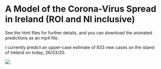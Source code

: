 # A Model of the Corona-Virus Spread in Ireland (ROI and NI inclusive)

See the html files for further details, and you can download the animated predictions as an mp4 file.

I currently predict an upper-case estimate of 833 new cases on the island of Ireland on today, 26/03/20.

<img src="https://i.imgur.com/d5CuVz4.png">
